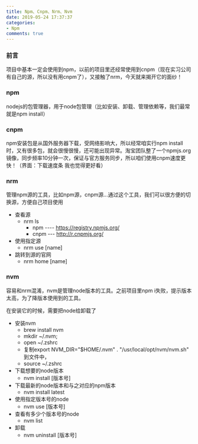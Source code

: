 ```yaml
---
title: Npm、Cnpm、Nrm、Nvm
date: 2019-05-24 17:37:37
categories:
- Npm
comments: true
---
```


### 前言
项目中基本一定会使用到npm，以前的项目里还经常使用到cnpm（现在实习公司有自己的源，所以没有用cnpm了），又接触了nrm，今天就来揭开它的面纱！

<!-- more -->

### npm
nodejs的包管理器，用于node包管理（比如安装、卸载、管理依赖等，我们最常就是npm install）



### cnpm

npm安装包是从国外服务器下载，受网络影响大，所以经常咱实行npm install时，又有很多包，就会很慢很慢，还可能出现异常。淘宝团队整了一个npmjs.org镜像，同步频率10分钟一次，保证与官方服务同步，所以咱们使用cnpm速度更快！（界面：下载速度条 我也觉得更好看）



### nrm

管理npm源的工具，比如npm源，cnpm源...通过这个工具，我们可以很方便的切换源，方便自己项目使用

- 查看源
    - nrm ls
        - npm ---- https://registry.npmjs.org/
        - cnpm --- http://r.cnpmjs.org/
- 使用指定源
    - nrm use [name]
- 跳转到源的官网
    - nrm home [name]



### nvm

容易和nrm混淆，nvm是管理node版本的工具。之前项目里npm i失败，提示版本太高，为了降版本使用到的工具。

在安装它的时候，需要把node给卸载了

- 安装nvm
    - brew install nvm
    - mkdir ~/.nvm;
    - open ~/.zshrc
    - 复制export NVM_DIR="$HOME/.nvm" . "/usr/local/opt/nvm/nvm.sh" 到文件中，
    - source ~/.zshrc
- 下载想要的node版本 
    - nvm install [版本号]
- 下载最新的node版本和与之对应的npm版本
    - nvm install latest 
- 使用指定版本号的node
    - nvm use [版本号]
- 查看有多少个版本号的node
    - nvm list
- 卸载
    - nvm uninstall [版本号]    